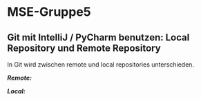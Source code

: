 # MSE-Gruppe5

## Git mit IntelliJ / PyCharm benutzen: Local Repository und Remote Repository
In Git wird zwischen remote und local repositories unterschieden. 

***Remote:***



***Local:*** 
